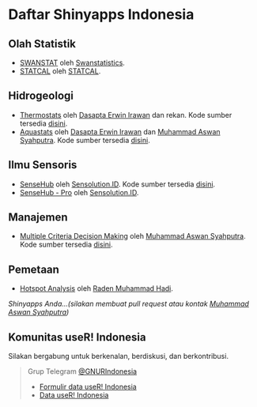 # Daftar Shinyapps Indonesia

## Olah Statistik
- [SWANSTAT](https://apps.swanstatistics.com/swanstat/) oleh [Swanstatistics](https://swanstatistics.com).
- [STATCAL](https://gioprana.shinyapps.io/STATCAL/) oleh [STATCAL](https://statcal.info).

## Hidrogeologi
- [Thermostats](https://aswansyahputra.shinyapps.io/thermostats) oleh [Dasapta Erwin Irawan](http://dasaptaerwin.net/wp/) dan rekan. Kode sumber tersedia [disini](https://github.com/dasaptaerwin/thermostats).
- [Aquastats](https://aswansyahputra.shinyapps.io/aquastats) oleh [Dasapta Erwin Irawan](http://dasaptaerwin.net/wp/) dan [Muhammad Aswan Syahputra](https://aswansyahputra.com). Kode sumber tersedia [disini](https://github.com/aswansyahputra/aquastats).

## Ilmu Sensoris
- [SenseHub](https://s.id/sensehub_basic) oleh [Sensolution.ID](https://sensolution.id). Kode sumber tersedia [disini](https://github.com/SensolutionID/sensehub_basic).
- [SenseHub - Pro](https://sensehub.sensolution.id) oleh [Sensolution.ID](https://sensolution.id).

## Manajemen
- [Multiple Criteria Decision Making](https://aswansyahputra.shinyapps.io/mcdm) oleh [Muhammad Aswan Syahputra](https://aswansyahputra.com). Kode sumber tersedia [disini](https://github.com/aswansyahputra/mcdm).

## Pemetaan
- [Hotspot Analysis](https://hadimaster65555.shinyapps.io/K-Mean-Clustering-for-Hotspot-Dataset-Riau/) oleh [Raden Muhammad Hadi](http://hadimaster65555.github.io).

*Shinyapps Anda...(silakan membuat pull request atau kontak [Muhammad Aswan Syahputra](https://t.me/aswansyahputra))*

## Komunitas useR! Indonesia
Silakan bergabung untuk berkenalan, berdiskusi, dan berkontribusi.
> Grup Telegram [@GNURIndonesia](https://t.me/GNURIndonesia)
> - [Formulir data useR! Indonesia](https://goo.gl/forms/snqcZdAYh0MhEpUf2)
> - [Data useR! Indonesia](https://docs.google.com/spreadsheets/d/1gFsMNhdt4LW5aPldRrHm18bm316d472c55RSc1q1cGM/edit?usp=sharing)
